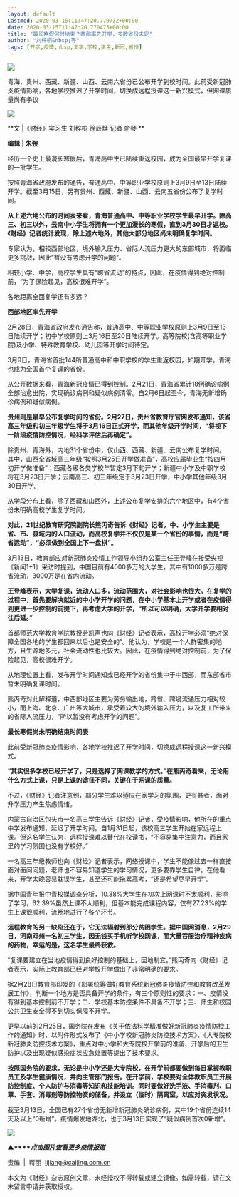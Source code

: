 ```yaml
---
layout: default
Lastmod: 2020-03-15T11:47:20.770732+00:00
date: 2020-03-15T11:47:20.770473+00:00
title: "最长寒假何时结束？西部率先开学，多数省份未定"
author: "刘梓桐&nbsp;等"
tags: [开学,疫情,nbsp,复学,学校,学生,新冠,省份]
---
```


![](https://images.weserv.nl/?url=https%3A//mmbiz.qpic.cn/mmbiz_gif/ia1nxOhDj7ATLLyQibBg0j84iammJvD6rJp6eaCp56o3B7Y30PoXFefxCesWTRQ0KynVx6tj7DZSOFQeRIUy5QTtg/640%3Fwx_fmt%3Dgif)

青海、贵州、西藏、新疆、山西、云南六省份已公布开学到校时间。此前受新冠肺炎疫情影响，各地学校推迟了开学时间，切换成远程授课这一新兴模式，但网课质量尚有争议

![](https://images.weserv.nl/?url=https%3A//mmbiz.qpic.cn/mmbiz_png/ia1nxOhDj7AQj8CNL0WefSdsQzcMSVr9P87ibGt5SiboAIImmhX4icNeJ9aHZ2sdstexaNrZ23URJFLyQFyBUMNwibg/640%3Fwx_fmt%3Dpng)

**文 |《财经》实习生 刘梓桐 徐辰烨 记者 俞琴 **

**编辑** | **朱弢**

经历一个史上最漫长寒假后，青海高中生已陆续重返校园，成为全国最早开学复课的一批学生。

按照青海省政府发布的通告，普通高中、中等职业学校原则上3月9日至13日陆续开学。截至3月15日，另有贵州、西藏、新疆、山西、云南五省份公布了复学时间。

**从上述六地公布的时间表来看，青海普通高中、中等职业学校学生最早开学。除高三、初三以外，云南中小学生将拥有一个更加漫长的寒假，直到3月30日才返校。《财经》记者统计发现，除上述六地外，其他大部分地区尚未明确复学时间。**

专家认为，相较西部地区，境外输入压力、省际人流压力更大的东部城市，将面临更多挑战，因此“暂没有考虑开学的问题”。

相较小学、中学，高校学生具有“跨省流动”的特点，因此，在疫情得到绝对控制前，“为了保险起见，高校很难开学”。

各地距离全面复学还有多远？

**西部地区率先开学**

2月28日，青海省政府发布通告称，普通高中、中等职业学校原则上3月9日至13日陆续开学；初中学校原则上3月16日至20日陆续开学。高等院校(含高等职业学院)及小学、特殊教育学校、幼儿园等开学时间待定。

3月9日，青海省首批144所普通高中和中职学校的学生重返校园，如期开学。青海也成为全国首个复课的省份。

从公开数据来看，青海新冠疫情已得到控制。2月21日，青海省累计18例确诊病例全部治愈出院，实现确诊病例和疑似病例清零。自2月6日起至今，青海无新增确诊病例和疑似病例。

**贵州则是最早公布复学时间的省份。2月27日，贵州省教育厅官网发布通知，该省高三年级和初三年级学生将于3月16日正式开学，而其他年级开学时间，“将视下一阶段疫情防控情况，经科学评估后再确定”。**

除贵州、青海外，内地31个省份中，仅山西、西藏、新疆、云南公布复学时间。其中，山西全省域高三年级“按照3月25日开学做准备”，高校应届毕业生“按四月初开学做准备”；西藏各级各类学校年暂定3月下旬开学；新疆中小学及中职学校将在3月23日开学；云南高三、初三年级定于3月23日开学，中小学其他年级3月30日开学。

从学段分布上看，除了西藏和山西外，上述公布复学安排的六个地区中，有4个省份未明确高校学生复学时间。

**对此，21世纪教育研究院副院长熊丙奇告诉《财经》记者，中、小学生主要是省、市、县域内的人口流动，而高校复学并不仅仅是某一个省份的事情，而是“跨省运动”，“必须做到全国上下一盘棋”。**

3月13日，教育部应对新冠肺炎疫情工作领导小组办公室主任王登峰在接受央视《新闻1+1》采访时提到，中国目前有4000多万的大学生，其中有1000多万是跨省流动，3000万是在省内流动。

**王登峰表示，大学复课，流动人口多，流动范围大，对社会影响也很大。在复学的过程中，首先要解决就近的中小学开学的问题，在中小学基本上开学或者在疫情得到更进一步控制的前提下，再考虑大学的开学，“所以可以明确，大学开学要相对往后延。”**

首都师范大学教育学院教授劳凯声也向《财经》记者表示，高校开学必须“绝对保障全国各地的学生都回来以后也是安全的”。他认为，学校是一个人群密集的地方，且生源地多元，社会流动性也比较大。因此，在疫情得到绝对控制前，为了保险起见，高校很难开学。

从地理位置上看，发布开学时间通知或已经开学的省份集中于中西部，而东部省市暂未明确复课时间。

熊丙奇对此解释道，中西部地区主要为劳务输出地，跨省、跨境流通压力相对较小，而上海、北京、广州等大城市，承受着较大的境外输入压力，以及复工所带来的省际人流压力，“所以暂没有考虑开学的问题”。

**最长寒假尚未明确结束时间表**

此前受新冠肺炎疫情影响，各地学校推迟了开学时间，切换成远程授课这一新兴模式。

**“其实很多学校已经开学了，只是选择了网课教学的方式。”在熊丙奇看来，无论用什么方式上课，只是上课的途径不同，关键在于网课的质量。**

不过，《财经》记者注意到，部分学生难以适应在家学习的氛围，更有甚者，面对升学压力产生焦虑情绪。

内蒙古自治区包头市一名高三学生告诉《财经》记者，受疫情影响，他所在的重点中学发布通知，延迟了开学时间。自1月31日起，该校高三学生开始在家远程上课。但这名学生认为，远程授课难以替代在校读书，“不容易集中注意力，而且家里的学习氛围也没有学校好。”

一名高三年级教师也向《财经》记者表示，网络授课中，学生不能像过去一样直接面对面问问题，老师也不容易知道学生的学习情况，更多要靠学生自律。在他看来，开学太晚容易耽误学生，甚至还可能拖累高考，“还是希望尽早开学“。

据中国青年报中青校媒调查分析，10.38%大学生在初次上网课时不太顺利，影响了学习，62.39%虽然上课不太顺利，但基本能完成课程内容，仅有27.23%的学生上课很顺利，流畅地进行了各个环节。

**远程教育的另一缺陷还在于，它无法辐射到部分贫困学生。据中国网消息，2月29日，河南邓州一名初三学生，因无钱买手机听学校网课，而大量吞服治疗精神疾病的药物，幸运的是，这名学生最终获救。**

“复课要建立在当地疫情得到良好控制的基础上，因地制宜。”熊丙奇向《财经》记者表示，实际上教育部已经对学校开学做出了非常明确的要求。

据2月28日教育部印发的《部署统筹做好教育系统新冠肺炎疫情防控和教育改革发展工作》，判断一个地方是否具备开学的条件，有三个原则性的要求：一、疫情没有得到基本控制前不开学；二、学校基本防控条件不具备不开学；三、师生和校园公共卫生安全得不到切实保障不开学。

更早以前的2月25日，国务院在发布《关于依法科学精准做好新冠肺炎疫情防控工作的通知》时，以附件形式发布了《中小学校新冠肺炎防控技术方案》、《大专院校新冠肺炎防控技术方案》，重点对中小学和大专院校开学前的准备、开学后的卫生防护以及出现疑似感染症状应急处置等提出了技术要求。

**按照国务院的要求，无论是中小学还是大专院校，在开学前都要做到每日掌握教职员工及学生健康情况，并向主管部门报告。在开学前，学校要对全体教职员工开展防控制度、个人防护与消毒等知识和技能培训。同时要做好洗手液、手消毒剂、口罩、手套、消毒剂等防控物资的储备，并设立（临时）隔离室，以应对突发状况。**

截至3月13日，全国已有27个省份无新增新冠肺炎确诊病例，其中19个省份连续14天及以上“0新增”。疫情爆发地湖北，也于3月13日实现了“疑似病例首次0新增”。

[![](https://images.weserv.nl/?url=https%3A//mmbiz.qpic.cn/mmbiz_jpg/ia1nxOhDj7AS1SuJn7gJq2fvZuMdhptNmrcQVOF8bbN60mEtdGa4T3AeJQYEU36rVmpxMmNC9lFwbia4A65eRzlg/640%3Fwx_fmt%3Djpeg)](https://mp.weixin.qq.com/mp/homepage?__biz=MjM5NDU5NTM4MQ==&hid=29&sn=21c0f34c737748fe3b2c372bb40ae622)  

**▲****_点击图片查看更多疫情报道_**

  

  

责编  |  蒋丽  lijiang@caijing.com.cn

本文为《财经》杂志原创文章，未经授权不得转载或建立镜像。如需转载，请在文末留言申请并获取授权。

